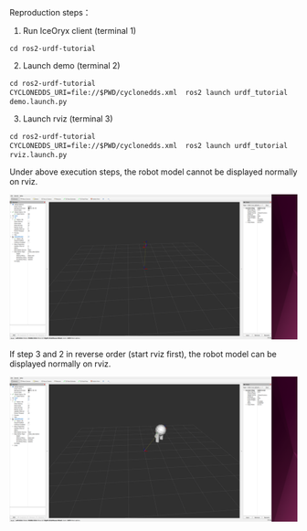 Reproduction steps：

1. Run IceOryx client (terminal 1)
```
cd ros2-urdf-tutorial
```
2. Launch demo (terminal 2)
```
cd ros2-urdf-tutorial
CYCLONEDDS_URI=file://$PWD/cyclonedds.xml  ros2 launch urdf_tutorial demo.launch.py
```
3. Launch rviz (terminal 3)
```
cd ros2-urdf-tutorial
CYCLONEDDS_URI=file://$PWD/cyclonedds.xml  ros2 launch urdf_tutorial rviz.launch.py
```

Under above execution steps, the robot model cannot be displayed normally on rviz.

![Execution result](img/result.png)

If step 3 and 2 in reverse order (start rviz first), the robot model can be displayed normally on rviz.

![Execution result2](img/result2.png)